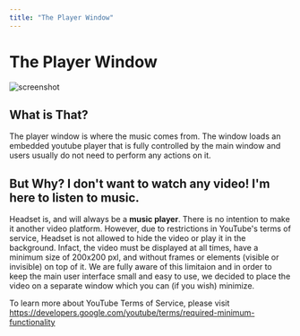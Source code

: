 ```yaml
---
title: "The Player Window"
---
```


# The Player Window

![screenshot](https://headsetapp.co/docs/img/player.png)

## What is That?

The player window is where the music comes from. The window loads an embedded youtube player that is fully controlled by the main window and users usually do not need to perform any actions on it.

## But Why? I don't want to watch any video! I'm here to listen to music.

Headset is, and will always be a __music player__. There is no intention to make it another video platform. However, due to restrictions in YouTube's terms of service, Headset is not allowed to hide the video or play it in the background. Infact, the video must be displayed at all times, have a minimum size of 200x200 pxl, and without frames or elements (visible or invisible) on top of it. We are fully aware of this limitaion and in order to keep the main user interface small and easy to use, we decided to place the video on a separate window which you can (if you wish) minimize.

To learn more about YouTube Terms of Service, please visit https://developers.google.com/youtube/terms/required-minimum-functionality

